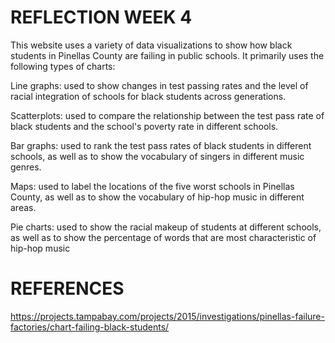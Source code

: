# REFLECTION WEEK 4


This website uses a variety of data visualizations to show how black students in Pinellas County are failing in public schools. It primarily uses the following types of charts:

Line graphs: used to show changes in test passing rates and the level of racial integration of schools for black students across generations.

Scatterplots: used to compare the relationship between the test pass rate of black students and the school's poverty rate in different schools.

Bar graphs: used to rank the test pass rates of black students in different schools, as well as to show the vocabulary of singers in different music genres.

Maps: used to label the locations of the five worst schools in Pinellas County, as well as to show the vocabulary of hip-hop music in different areas.

Pie charts: used to show the racial makeup of students at different schools, as well as to show the percentage of words that are most characteristic of hip-hop music

# REFERENCES

https://projects.tampabay.com/projects/2015/investigations/pinellas-failure-factories/chart-failing-black-students/
